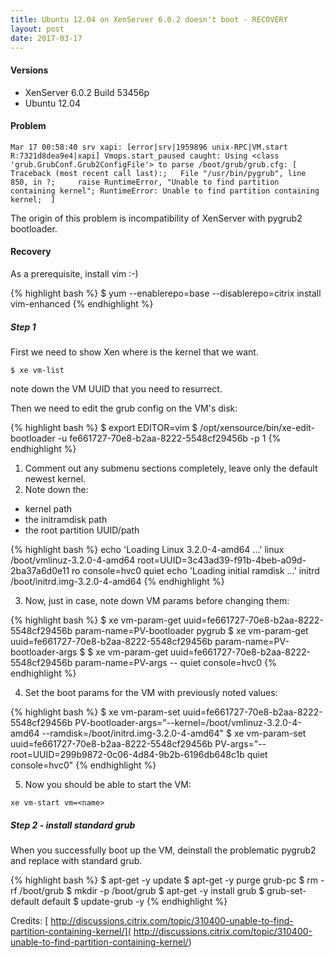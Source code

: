 ```yaml
---
title: Ubuntu 12.04 on XenServer 6.0.2 doesn't boot - RECOVERY
layout: post
date: 2017-03-17
---
```


#### Versions

* XenServer 6.0.2 Build 53456p
* Ubuntu 12.04

#### Problem

```
Mar 17 00:58:40 srv xapi: [error|srv|1959896 unix-RPC|VM.start R:7321d8dea9e4|xapi] Vmops.start_paused caught: Using <class 'grub.GrubConf.Grub2ConfigFile'> to parse /boot/grub/grub.cfg: [ Traceback (most recent call last):;   File "/usr/bin/pygrub", line 850, in ?;     raise RuntimeError, "Unable to find partition containing kernel"; RuntimeError: Unable to find partition containing kernel;  ]
```

The origin of this problem is incompatibility of XenServer with pygrub2 bootloader.

#### Recovery

As a prerequisite, install vim :-)

{% highlight bash %}
$ yum --enablerepo=base --disablerepo=citrix install vim-enhanced
{% endhighlight %}

##### Step 1

First we need to show Xen where is the kernel that we want.

```
$ xe vm-list
```

note down the VM UUID that you need to resurrect.

Then we need to edit the grub config on the VM's disk:

{% highlight bash %}
$ export EDITOR=vim
$ /opt/xensource/bin/xe-edit-bootloader -u fe661727-70e8-b2aa-8222-5548cf29456b -p 1
{% endhighlight %}

1. Comment out any submenu sections completely, leave only the default newest kernel.
2. Note down the:
-  kernel path
- the initramdisk path
- the root partition UUID/path

{% highlight bash %}
        echo    'Loading Linux 3.2.0-4-amd64 ...'
        linux   /boot/vmlinuz-3.2.0-4-amd64 root=UUID=3c43ad39-f91b-4beb-a09d-2ba37a6d0e11 ro console=hvc0 quiet
        echo    'Loading initial ramdisk ...'
        initrd  /boot/initrd.img-3.2.0-4-amd64
{% endhighlight %}


3. Now, just in case, note down VM params before changing them:

{% highlight bash %}
$ xe vm-param-get  uuid=fe661727-70e8-b2aa-8222-5548cf29456b param-name=PV-bootloader
pygrub
$ xe vm-param-get  uuid=fe661727-70e8-b2aa-8222-5548cf29456b param-name=PV-bootloader-args
$
$ xe vm-param-get  uuid=fe661727-70e8-b2aa-8222-5548cf29456b param-name=PV-args
-- quiet console=hvc0
{% endhighlight %}

4. Set the boot params for the VM with previously noted values:

{% highlight bash %}
$ xe vm-param-set  uuid=fe661727-70e8-b2aa-8222-5548cf29456b PV-bootloader-args="--kernel=/boot/vmlinuz-3.2.0-4-amd64 --ramdisk=/boot/initrd.img-3.2.0-4-amd64"
$ xe vm-param-set  uuid=fe661727-70e8-b2aa-8222-5548cf29456b PV-args="-- root=UUID=299b9872-0c06-4d84-9b2b-6196db648c1b quiet console=hvc0"
{% endhighlight %}

5. Now you should be able to start the VM:
```
xe vm-start vm=<name>
```

##### Step 2 - install standard grub

When you successfully boot up the VM, deinstall the problematic pygrub2 and replace with standard grub.

{% highlight bash %}
$ apt-get -y update
$ apt-get -y purge grub-pc
$ rm -rf /boot/grub
$ mkdir -p /boot/grub
$ apt-get -y install grub
$ grub-set-default default
$ update-grub -y
{% endhighlight %}

Credits: [ http://discussions.citrix.com/topic/310400-unable-to-find-partition-containing-kernel/]( http://discussions.citrix.com/topic/310400-unable-to-find-partition-containing-kernel/) 
